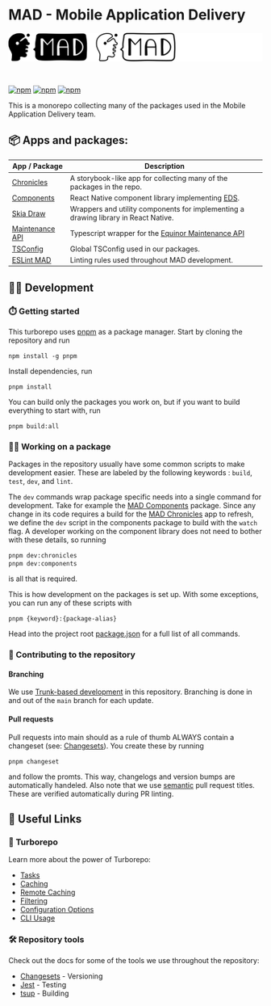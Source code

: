 # MAD - Mobile Application Delivery

<p align="center">
  <img src="./assets/gitLogo.png">
</p>
<br />

[![npm](https://img.shields.io/npm/v/@equinor/mad-components?label=%40equinor%2Fmad-components&logo=npm)](https://www.npmjs.com/package/@equinor/mad-components)
[![npm](https://img.shields.io/npm/v/@equinor/mad-maintenance-api-ts-wrapper?label=%40equinor%2Fmad-maintenance-api-ts-wrapper&logo=npm)](https://www.npmjs.com/package/@equinor/mad-maintenance-api-ts-wrapper)
[![npm](https://img.shields.io/npm/v/@equinor/react-native-skia-draw?label=%40equinor%2Freact-native-skia-draw&logo=npm)](https://www.npmjs.com/package/@equinor/react-native-skia-draw)

This is a monorepo collecting many of the packages used in the Mobile Application Delivery team.

## 📦 Apps and packages:

| App / Package                                      | Description                                                                                               |
| -------------------------------------------------- | --------------------------------------------------------------------------------------------------------- |
| [Chronicles](./apps/chronicles/)                   | A storybook-like app for collecting many of the packages in the repo.                                     |
| [Components](./packages/components)                | React Native component library implementing [EDS](https://loop.equinor.com/en/stories/eds-design-system). |
| [Skia Draw](./packages/skia-draw)                  | Wrappers and utility components for implementing a drawing library in React Native.                       |
| [Maintenance API](./packages/api/maintenance-api/) | Typescript wrapper for the [Equinor Maintenance API](https://equinor.github.io/maintenance-api-docs/)     |
| [TSConfig](./packages/tsconfig)                    | Global TSConfig used in our packages.                                                                     |
| [ESLint MAD](./packages/eslint-config-mad)         | Linting rules used throughout MAD development.                                                            |

## 👨‍💻 Development

### ⏱️ Getting started

This turborepo uses [pnpm](https://pnpm.io) as a package manager. Start by cloning the repository
and run

```
npm install -g pnpm
```

Install dependencies, run

```
pnpm install
```

You can build only the packages you work on, but if you want to build everything to start with, run

```
pnpm build:all
```

### 👷‍♀️ Working on a package

Packages in the repository usually have some common scripts to make development easier. These are
labeled by the following keywords : `build`, `test`, `dev`, and `lint`.

The `dev` commands wrap package specific needs into a single command for development. Take for
example the [MAD Components](./packages/components/) package. Since any change in its code requires
a build for the [MAD Chronicles](./apps/chronicles/) app to refresh, we define the `dev` script in
the components package to build with the `watch` flag. A developer working on the component library
does not need to bother with these details, so running

```
pnpm dev:chronicles
pnpm dev:components
```

is all that is required.

This is how development on the packages is set up. With some exceptions, you can run any of these
scripts with

```
pnpm {keyword}:{package-alias}
```

Head into the project root [package.json](./package.json) for a full list of all commands.

### 🙏 Contributing to the repository

#### Branching

We use
[Trunk-based development](https://www.atlassian.com/continuous-delivery/continuous-integration/trunk-based-development)
in this repository. Branching is done in and out of the `main` branch for each update.

#### Pull requests

Pull requests into main should as a rule of thumb ALWAYS contain a changeset (see:
[Changesets](https://github.com/changesets/changesets)). You create these by running

```
pnpm changeset
```

and follow the promts. This way, changelogs and version bumps are automatically handeled. Also note
that we use
[semantic](https://gist.githubusercontent.com/joshbuchea/6f47e86d2510bce28f8e7f42ae84c716/raw/e75b1b9536ee5ee82e2ec0ba8948d8f8238488c3/semantic-commit-messages.md)
pull request titles. These are verified automatically during PR linting.

## 🔗 Useful Links

### 🚀 Turborepo

Learn more about the power of Turborepo:

-   [Tasks](https://turbo.build/repo/docs/core-concepts/monorepos/running-tasks)
-   [Caching](https://turbo.build/repo/docs/core-concepts/caching)
-   [Remote Caching](https://turbo.build/repo/docs/core-concepts/remote-caching)
-   [Filtering](https://turbo.build/repo/docs/core-concepts/monorepos/filtering)
-   [Configuration Options](https://turbo.build/repo/docs/reference/configuration)
-   [CLI Usage](https://turbo.build/repo/docs/reference/command-line-reference)

### 🛠️ Repository tools

Check out the docs for some of the tools we use throughout the repository:

-   [Changesets](https://github.com/changesets/changesets) - Versioning
-   [Jest](https://jestjs.io) - Testing
-   [tsup](https://tsup.egoist.dev) - Building
